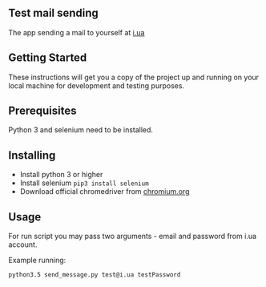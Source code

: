 ## Test mail sending
The app sending a mail to yourself at [i.ua](https://www.i.ua/)
## Getting Started
These instructions will get you a copy of the project up and running on your local machine for development and testing purposes.
## Prerequisites
Python 3 and selenium need to be installed.
## Installing
* Install python 3 or higher
* Install selenium ```pip3 install selenium```
* Download official chromedriver from [chromium.org](http://chromedriver.chromium.org/getting-started)
## Usage
For run script you may pass two arguments - email and password from i.ua account.

Example running:

```python3.5 send_message.py test@i.ua testPassword```